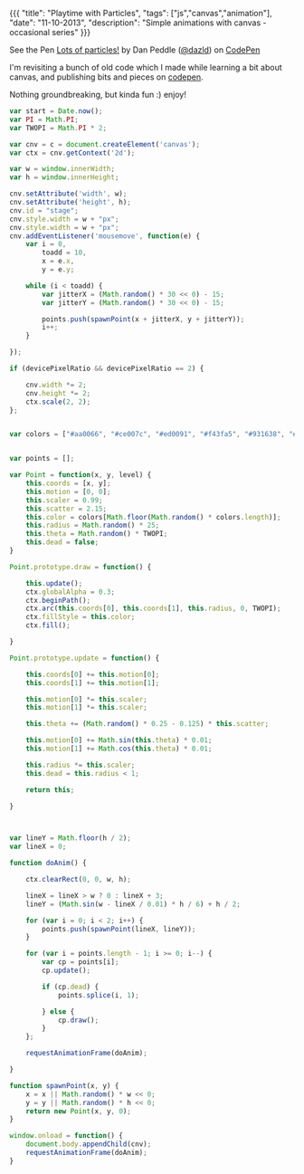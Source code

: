 {{{
  "title": "Playtime with Particles",
  "tags": ["js","canvas","animation"],
  "date": "11-10-2013",
  "description": "Simple animations with canvas - occasional series"
}}}

<p data-height="403" data-theme-id="0" data-show-tab-bar="false" data-animations="run" data-slug-hash="sGgrK" data-user="dazld" data-default-tab="result" class='codepen'>See the Pen <a href='http://codepen.io/dazld/pen/sGgrK'>Lots of particles!</a> by Dan Peddle (<a href='http://codepen.io/dazld'>@dazld</a>) on <a href='http://codepen.io'>CodePen</a></p>
<script async src="//codepen.io/assets/embed/ei.js"></script>

I'm revisiting a bunch of old code which I made while learning a bit about canvas, and publishing bits and pieces on [codepen](http://codepen.io/dazld). 

Nothing groundbreaking, but kinda fun :) enjoy!

<!--more-->

```js
var start = Date.now();
var PI = Math.PI;
var TWOPI = Math.PI * 2;

var cnv = c = document.createElement('canvas');
var ctx = cnv.getContext('2d');

var w = window.innerWidth;
var h = window.innerHeight;

cnv.setAttribute('width', w);
cnv.setAttribute('height', h);
cnv.id = "stage";
cnv.style.width = w + "px";
cnv.style.width = w + "px";
cnv.addEventListener('mousemove', function(e) {
	var i = 0,
		toadd = 10,
		x = e.x,
		y = e.y;

	while (i < toadd) {
		var jitterX = (Math.random() * 30 << 0) - 15;
		var jitterY = (Math.random() * 30 << 0) - 15;

		points.push(spawnPoint(x + jitterX, y + jitterY));
		i++;
	}

});

if (devicePixelRatio && devicePixelRatio == 2) {

	cnv.width *= 2;
	cnv.height *= 2;
	ctx.scale(2, 2);
};


var colors = ["#aa0066", "#ce007c", "#ed0091", "#f43fa5", "#931638", "#a80c35", "#c10538", "#e00747", "#f4547c", "#ce1126", "#c41e3a", "#f993c4", "#e0ccba", "#ada07a", "#ddcca5", "#60605b", "#fce016", "#2d008e", "#3044b5", "#5b77cc", "#5b77cc", "#afbcdb"];


var points = [];

var Point = function(x, y, level) {
	this.coords = [x, y];
	this.motion = [0, 0];
	this.scaler = 0.99;
	this.scatter = 2.15;
	this.color = colors[Math.floor(Math.random() * colors.length)];
	this.radius = Math.random() * 25;
	this.theta = Math.random() * TWOPI;
	this.dead = false;
}

Point.prototype.draw = function() {

	this.update();
	ctx.globalAlpha = 0.3;
	ctx.beginPath();
	ctx.arc(this.coords[0], this.coords[1], this.radius, 0, TWOPI);
	ctx.fillStyle = this.color;
	ctx.fill();

}

Point.prototype.update = function() {

	this.coords[0] += this.motion[0];
	this.coords[1] += this.motion[1];

	this.motion[0] *= this.scaler;
	this.motion[1] *= this.scaler;

	this.theta += (Math.random() * 0.25 - 0.125) * this.scatter;

	this.motion[0] += Math.sin(this.theta) * 0.01;
	this.motion[1] += Math.cos(this.theta) * 0.01;

	this.radius *= this.scaler;
	this.dead = this.radius < 1;

	return this;

}



var lineY = Math.floor(h / 2);
var lineX = 0;

function doAnim() {

	ctx.clearRect(0, 0, w, h);

	lineX = lineX > w ? 0 : lineX + 3;
	lineY = (Math.sin(w - lineX / 0.01) * h / 6) + h / 2;

	for (var i = 0; i < 2; i++) {
		points.push(spawnPoint(lineX, lineY));
	}

	for (var i = points.length - 1; i >= 0; i--) {
		var cp = points[i];
		cp.update();

		if (cp.dead) {
			points.splice(i, 1);

		} else {
			cp.draw();
		}
	};

	requestAnimationFrame(doAnim);

}

function spawnPoint(x, y) {
	x = x || Math.random() * w << 0;
	y = y || Math.random() * h << 0;
	return new Point(x, y, 0);
}

window.onload = function() {
	document.body.appendChild(cnv);
	requestAnimationFrame(doAnim);
}

```